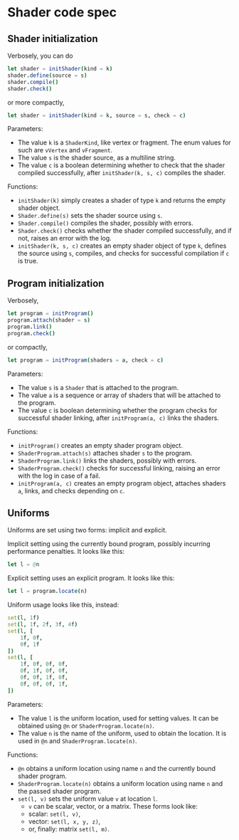 # Shader code spec

## Shader initialization

Verbosely, you can do

```nim
let shader = initShader(kind = k)
shader.define(source = s)
shader.compile()
shader.check()
```

or more compactly,

```nim
let shader = initShader(kind = k, source = s, check = c)
```

Parameters:
- The value `k` is a `ShaderKind`, like vertex or fragment. The enum values for such are `vVertex` and `vFragment`.
- The value `s` is the shader source, as a multiline string.
- The value `c` is a boolean determining whether to check that the shader compiled successfully, after `initShader(k, s, c)` compiles the shader.

Functions:
- `initShader(k)` simply creates a shader of type `k` and returns the empty shader object.
- `Shader.define(s)` sets the shader source using `s`.
- `Shader.compile()` compiles the shader, possibly with errors.
- `Shader.check()` checks whether the shader compiled successfully, and if not, raises an error with the log.
- `initShader(k, s, c)` creates an empty shader object of type `k`, defines the source using `s`, compiles, and checks for successful compilation if `c` is true.

## Program initialization

Verbosely,

```nim
let program = initProgram()
program.attach(shader = s)
program.link()
program.check()
```

or compactly,

```nim
let program = initProgram(shaders = a, check = c)
```

Parameters:
- The value `s` is a `Shader` that is attached to the program.
- The value `a` is a sequence or array of shaders that will be attached to the program.
- The value `c` is boolean determining whether the program checks for successful shader linking, after `initProgram(a, c)` links the shaders.

Functions:
- `initProgram()` creates an empty shader program object.
- `ShaderProgram.attach(s)` attaches shader `s` to the program.
- `ShaderProgram.link()` links the shaders, possibly with errors.
- `ShaderProgram.check()` checks for successful linking, raising an error with the log in case of a fail.
- `initProgram(a, c)` creates an empty program object, attaches shaders `a`, links, and checks depending on `c`.

## Uniforms

Uniforms are set using two forms: implicit and explicit.

Implicit setting using the currently bound program, possibly incurring performance penalties. It looks like this:

```nim
let l = @n
```

Explicit setting uses an explicit program. It looks like this:

```nim
let l = program.locate(n)
```

Uniform usage looks like this, instead:

```nim
set(l, 1f)
set(l, 1f, 2f, 3f, 4f)
set(l, [
    1f, 0f,
    0f, 1f
])
set(l, [
    1f, 0f, 0f, 0f,
    0f, 1f, 0f, 0f,
    0f, 0f, 1f, 0f,
    0f, 0f, 0f, 1f,
])
```

Parameters:
- The value `l` is the uniform location, used for setting values. It can be obtained using `@n` or `ShaderProgram.locate(n)`.
- The value `n` is the name of the uniform, used to obtain the location. It is used in `@n` and `ShaderProgram.locate(n)`.

Functions:
- `@n` obtains a uniform location using name `n` and the currently bound shader program.
- `ShaderProgram.locate(n)` obtains a uniform location using name `n` and the passed shader program.
- `set(l, v)` sets the uniform value `v` at location `l`.
  - `v` can be scalar, vector, or a matrix. These forms look like:
  - scalar: `set(l, v)`,
  - vector: `set(l, x, y, z)`,
  - or, finally: matrix `set(l, m)`.